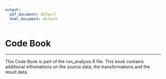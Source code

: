 ```yaml
---
output:
  pdf_document: default
  html_document: default
---
```

# Code Book
----
This Code Book is part of the run_analysis.R file. This book contains additional infromations on the source data, the transformations and the result data.

